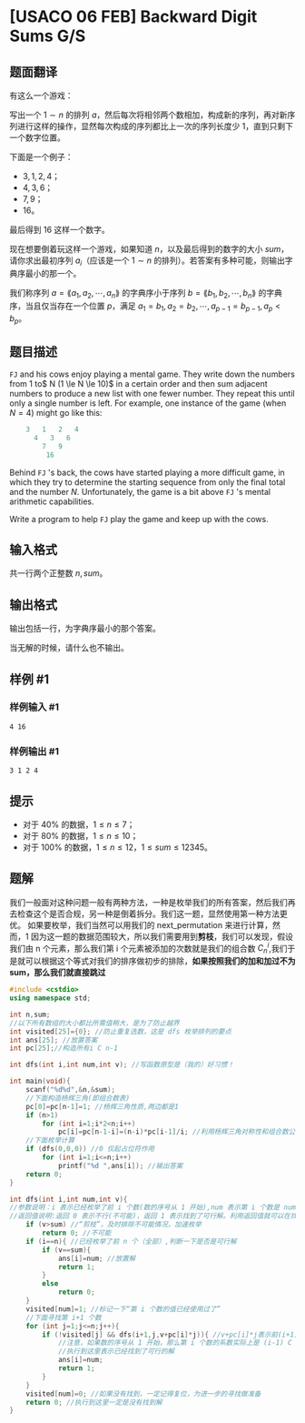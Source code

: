 # [USACO 06 FEB] Backward Digit Sums G/S

## 题面翻译

有这么一个游戏：

写出一个 $1\sim n$ 的排列 $a$，然后每次将相邻两个数相加，构成新的序列，再对新序列进行这样的操作，显然每次构成的序列都比上一次的序列长度少 $1$，直到只剩下一个数字位置。

下面是一个例子：

- $3,1,2,4$；
- $4,3,6$；
- $7,9$；
- $16$。

最后得到 $16$ 这样一个数字。

现在想要倒着玩这样一个游戏，如果知道 $n$，以及最后得到的数字的大小 $sum$，请你求出最初序列 $a_i$（应该是一个 $1\sim n$ 的排列）。若答案有多种可能，则输出字典序最小的那一个。

我们称序列 $a=\lang a_1,a_2,\cdots,a_n\rang$ 的字典序小于序列 $b=\lang b_1,b_2,\cdots,b_n\rang$ 的字典序，当且仅当存在一个位置 $p$，满足 $a_1=b_1,a_2=b_2,\cdots,a_{p-1}=b_{p-1},a_p<b_p$。

## 题目描述

`FJ` and his cows enjoy playing a mental game. They write down the numbers from $1$ to$ N (1 \le N  \le 10)$ in a certain order and then sum adjacent numbers to produce a new list with one fewer number.  They repeat this until only a single number is left.  For example, one instance of the game (when $N=4$) might go like this:

```cpp
    3   1   2   4
      4   3   6
        7   9
         16
```
Behind `FJ` 's back, the cows have started playing a more difficult game, in which they try to determine the starting sequence from only the final total and the number $N$.  Unfortunately, the game is a bit above `FJ` 's mental arithmetic capabilities.


Write a program to help `FJ` play the game and keep up with the cows.

## 输入格式

共一行两个正整数 $n,sum$。

## 输出格式

输出包括一行，为字典序最小的那个答案。

当无解的时候，请什么也不输出。

## 样例 #1

### 样例输入 #1

```
4 16
```

### 样例输出 #1

```
3 1 2 4
```

## 提示

- 对于 $40\%$ 的数据，$1\le n\le 7$；  
- 对于 $80\%$ 的数据，$1\le n \le 10$；
- 对于 $100\%$ 的数据，$1\le n \le 12$，$1\le sum\le 12345$。
##  题解
我们一般面对这种问题一般有两种方法，一种是枚举我们的所有答案，然后我们再去检查这个是否合规，另一种是倒着拆分。我们这一题，显然使用第一种方法更优。
如果要枚举，我们当然可以用我们的 next_permutation 来进行计算，然而，1 因为这一题的数据范围较大，所以我们需要用到**剪枝**，我们可以发现，假设我们由 n 个元素，那么我们第 i 个元素被添加的次数就是我们的组合数 $C_{n}^i$,我们于是就可以根据这个等式对我们的排序做初步的排除，**如果按照我们的加和加过不为 sum，那么我们就直接跳过**


```cpp
#include <cstdio>
using namespace std;

int n,sum;
//以下所有数组的大小都比所需值稍大，是为了防止越界
int visited[25]={0}; //防止重复选数，这是 dfs 枚举排列的要点
int ans[25]; //放置答案
int pc[25];//构造所有i C n-1

int dfs(int i,int num,int v); //写函数原型是（我的）好习惯！

int main(void){
    scanf("%d%d",&n,&sum);
    //下面构造杨辉三角(即组合数表)
    pc[0]=pc[n-1]=1; //杨辉三角性质,两边都是1
    if (n>1)
        for (int i=1;i*2<n;i++)
            pc[i]=pc[n-1-i]=(n-i)*pc[i-1]/i; //利用杨辉三角对称性和组合数公式计算
    //下面枚举计算
    if (dfs(0,0,0)) //0 仅起占位符作用
        for (int i=1;i<=n;i++)
            printf("%d ",ans[i]); //输出答案
    return 0;
}

int dfs(int i,int num,int v){
//参数说明：i 表示已经枚举了前 i 个数(数的序号从 1 开始),num 表示第 i 个数是 num，v 表示前 i 个数的“和”为 v
//返回值说明:返回 0 表示不行(不可能)，返回 1 表示找到了可行解。利用返回值就可以在找到第一个解后直接返回了
    if (v>sum) //“剪枝”，及时排除不可能情况，加速枚举
        return 0; //不可能
    if (i==n){ //已经枚举了前 n 个（全部）,判断一下是否是可行解
        if (v==sum){
            ans[i]=num; //放置解
            return 1;
        }
        else
            return 0;
    }
    visited[num]=1; //标记一下“第 i 个数的值已经使用过了”
    //下面寻找第 i+1 个数
    for (int j=1;j<=n;j++){
        if (!visited[j] && dfs(i+1,j,v+pc[i]*j)){ //v+pc[i]*j表示前(i+1)个数的“和”
            //注意，如果数的序号从 1 开始，那么第 i 个数的系数实际上是 (i-1) C (n-1)
            //执行到这里表示已经找到了可行的解
            ans[i]=num;
            return 1;
        }
    }
    visited[num]=0; //如果没有找到，一定记得复位，为进一步的寻找做准备
    return 0; //执行到这里一定是没有找到解
}
```